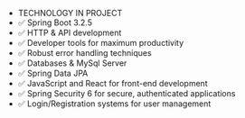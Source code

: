 - TECHNOLOGY IN PROJECT
- ✅ Spring Boot 3.2.5
- ✅ HTTP & API development
- ✅ Developer tools for maximum productivity
- ✅ Robust error handling techniques
- ✅ Databases & MySql Server
- ✅ Spring Data JPA
- ✅ JavaScript and React for front-end development
- ✅ Spring Security 6 for secure, authenticated applications
- ✅ Login/Registration systems for user management
